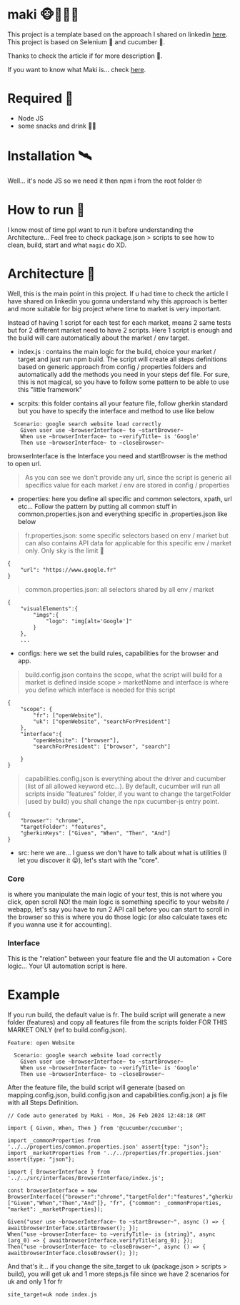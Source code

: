 # maki 🐵🙈🙉🙊

This project is a template based on the approach I shared on linkedin [here](https://www.linkedin.com/pulse/modernizing-qa-solution-architecture-sustainable-do-van-khac-ygzyf%3FtrackingId=tvKQUbluR0qK%252Flqz9C%252FCcA%253D%253D/?trackingId=tvKQUbluR0qK%2Flqz9C%2FCcA%3D%3D). This project is based on Selenium 🤖 and cucumber 🥒.

Thanks to check the article if for more description 🥸.

If you want to know what Maki is... check [here](https://fr.wikipedia.org/wiki/L%C3%A9mur_catta).

# Required 🧰

- Node JS 
- some snacks and drink 🍟🧋

# Installation 🛰️

Well... it's node JS so we need it then npm i from the root folder 🤓

# How to run 🚀

I know most of time ppl want to run it before understanding the Architecture... Feel free to check package.json > scripts to see how to clean, build, start and what ```magic``` do XD.

# Architecture 🎡

Well, this is the main point in this project. If u had time to check the article I have shared on linkedin you gonna understand why this approach is better and more suitable for big project where time to market is very important.

Instead of having 1 script for each test for each market, means 2 same tests but for 2 different market need to have 2 scripts. Here 1 script is enough and the build will care automatically about the market / env target.

- index.js : contains the main logic for the build, choice your market / target and just run npm build. The script will create all steps definitions based on generic approach from config / properties folders and automatically add the methods you need in your steps def file. For sure, this is not magical, so you have to follow some pattern to be able to use this "little framework"

- scrpits: this folder contains all your feature file, follow gherkin standard but you have to specify the interface and method to use like below
```
  Scenario: google search website load correctly
    Given user use ~browserInterface~ to ~startBrowser~
    When use ~browserInterface~ to ~verifyTitle~ is 'Google'
    Then use ~browserInterface~ to ~closeBrowser~
```
browserInterface is the Interface you need and startBrowser is the method to open url.
> As you can see we don't provide any url, since the script is generic all specifics value for each market / env are stored in config / properties

- properties: here you define all specific and common selectors, xpath, url etc... Follow the pattern by putting all common stuff in common.properties.json and everything specific in <market>.properties.json like below

> fr.properties.json: some specific selectors based on env / market but can also contains API data for applicable for this specific env / market only. Only sky is the limit 🌁
```
{
    "url": "https://www.google.fr"
}
```

> common.properties.json: all selectors shared by all env / market
```
{
    "visualElements":{
        "imgs":{
            "logo": "img[alt='Google']"
        }
    },
    ...
```

- configs: here we set the build rules, capabilities for the browser and app.

> build.config.json contains the scope, what the script will build for a market is defined inside scope > marketName and interface is where you define which interface is needed for this script

```
{
    "scope": {
        "fr": ["openWebsite"],
        "uk": ["openWebsite", "searchForPresident"]
    },
    "interface":{
        "openWebsite": ["browser"],
        "searchForPresident": ["browser", "search"]
        
    }
}
```


> capabilities.config.json is everything about the driver and cucumber (list of all allowed keyword etc...). By default, cucumber will run all scripts inside "features" folder, if you want to change the targetFolder (used by build) you shall change the npx cucumber-js entry point.
```
{
    "browser": "chrome",
    "targetFolder": "features",
    "gherkinKeys": ["Given", "When", "Then", "And"]
}
```

- src: here we are... I guess we don't have to talk about what is utilities (I let you discover it 😝), let's start with the "core".

### Core 
is where you manipulate the main logic of your test, this is not where you click, open scroll NO! the main logic is something specific to your website / webapp, let's say you have to run 2 API call before you can start to scroll in the browser so this is where you do those logic (or also calculate taxes etc if you wanna use it for accounting).

### Interface
This is the "relation" between your feature file and the UI automation + Core logic... Your UI automation script is here.

# Example

If you run build, the default value is fr. 
The build script will generate a new folder (features) and copy all features file from the scripts folder FOR THIS MARKET ONLY (ref to build.config.json).

```
Feature: open Website

  Scenario: google search website load correctly
    Given user use ~browserInterface~ to ~startBrowser~
    When use ~browserInterface~ to ~verifyTitle~ is 'Google'
    Then use ~browserInterface~ to ~closeBrowser~
```

After the feature file, the build script will generate (based on mapping.config.json, build.config.json and capabilities.config.json) a js file with all Steps Definition.
```
// Code auto generated by Maki - Mon, 26 Feb 2024 12:48:18 GMT

import { Given, When, Then } from '@cucumber/cucumber';

import _commonProperties from '../../properties/common.properties.json' assert{type: "json"};
import _marketProperties from '../../properties/fr.properties.json' assert{type: "json"};

import { BrowserInterface } from '../../src/interfaces/BrowserInterface/index.js';

const browserInterface = new BrowserInterface({"browser":"chrome","targetFolder":"features","gherkinKeys":["Given","When","Then","And"]}, "fr", {"common": _commonProperties, "market": _marketProperties});

Given("user use ~browserInterface~ to ~startBrowser~", async () => { awaitbrowserInterface.startBrowser(); });
When("use ~browserInterface~ to ~verifyTitle~ is {string}", async (arg_0) => { awaitbrowserInterface.verifyTitle(arg_0); });
Then("use ~browserInterface~ to ~closeBrowser~", async () => { awaitbrowserInterface.closeBrowser(); });
```

And that's it... if you change the site_target to uk (package.json > scripts > build), you will get uk and 1 more steps.js file since we have 2 scenarios for uk and only 1 for fr
```
site_target=uk node index.js
```
